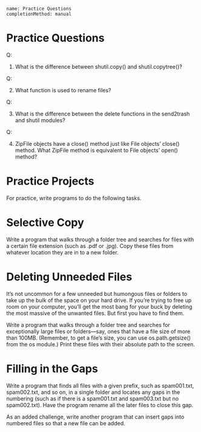 ```ngMeta
name: Practice Questions
completionMethod: manual
```
# Practice Questions

Q:

1. What is the difference between shutil.copy() and shutil.copytree()?

Q:

2. What function is used to rename files?

Q:

3. What is the difference between the delete functions in the send2trash and shutil modules?

Q:

4. ZipFile objects have a close() method just like File objects’ close() method. What ZipFile method is equivalent to File objects’ open() method?

# Practice Projects
For practice, write programs to do the following tasks.

# Selective Copy
Write a program that walks through a folder tree and searches for files with a certain file extension (such as .pdf or .jpg). Copy these files from whatever location they are in to a new folder.

# Deleting Unneeded Files
It’s not uncommon for a few unneeded but humongous files or folders to take up the bulk of the space on your hard drive. If you’re trying to free up room on your computer, you’ll get the most bang for your buck by deleting the most massive of the unwanted files. But first you have to find them.

Write a program that walks through a folder tree and searches for exceptionally large files or folders—say, ones that have a file size of more than 100MB. (Remember, to get a file’s size, you can use os.path.getsize() from the os module.) Print these files with their absolute path to the screen.

# Filling in the Gaps
Write a program that finds all files with a given prefix, such as spam001.txt, spam002.txt, and so on, in a single folder and locates any gaps in the numbering (such as if there is a spam001.txt and spam003.txt but no spam002.txt). Have the program rename all the later files to close this gap.

As an added challenge, write another program that can insert gaps into numbered files so that a new file can be added.